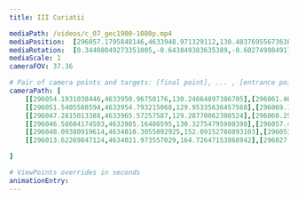 ```yaml
---
title: III Curiatii

mediaPath: /videos/c_07_gec1900-1080p.mp4
mediaPosition:  [296057.1795848146,4633948.971329112,130.48376955673638]
mediaRotation:  [0.34408049273351005,-0.643849383635389,-0.6027499849171594,0.3221165028292691]
mediaScale: 1
cameraFOV: 37.36

# Pair of camera points and targets: [final point], ... , [entrance point]
cameraPath: [
    [[296054.1931038446,4633950.96750176,130.24664897386705],[296061.46748833,4633946.105281812,130.8242204724034]],
    [[296051.5405588594,4633954.793215068,129.95335636457568],[296069.124996751,4633940.556095265,130.56847420441596]],
    [[296047.2815013388,4633965.57257587,129.28770062308524],[296060.25982305116,4633947.090213253,130.788315106573]],
    [[296046.58604174503,4633985.16486595,130.32754795980398],[296057.4844652355,4633965.332025003,130.73887700145636]],
    [[296048.09380919614,4634010.3055092925,152.09152780893103],[296053.69075344194,4633989.114253503,146.4442895991443]],
    [[296013.62269847124,4634021.973557029,164.72647153868942],[296027.7679362976,4634006.352478239,156.46932006500464]]

]

# ViewPoints overrides in seconds
animationEntry:
---
```

